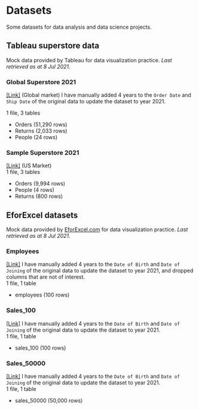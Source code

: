 # Datasets
Some datasets for data analysis and data science projects.


## Tableau superstore data
Mock data provided by Tableau for data visualization practice. 
_Last retrieved as at 8 Jul 2021._

### Global Superstore 2021
[[Link]](https://www.tableau.com/sites/default/files/global_superstore_2018.xlsx) (Global market) I have manually added 4 years to the `Order Date` and `Ship Date` of the original data to update the dataset to year 2021. 

1 file, 3 tables
- Orders (51,290 rows)
- Returns (2,033 rows)
- People (24 rows)

### Sample Superstore 2021
[[Link]](https://www.tableau.com/learn/tutorials/on-demand/getting-started?_gl=1*igpg3g*_ga*MTYwOTc2MDk1OC4xNjI1NzE2NTAx*_ga_8YLN0SNXVS*MTYyNTcyMDc3Mi4yLjEuMTYyNTcyMzYwMS4w&_ga=2.108118914.1425300087.1625716502-1609760958.1625716501) (US Market)  
1 file, 3 tables  
- Orders (9,994 rows) 
- People (4 rows)
- Returns (800 rows)



## EforExcel datasets
Mock data provided by [EforExcel.com](http://eforexcel.com/wp/) for data visualization practice. 
_Last retrieved as at 8 Jul 2021._

### Employees
[[Link]](http://eforexcel.com/wp/downloads-16-sample-csv-files-data-sets-for-testing/) I have manually added 4 years to the `Date of Birth` and `Date of Joining` of the original data to update the dataset to year 2021, and dropped columns that are not of interest.   
1 file, 1 table
- employees (100 rows)

### Sales_100
[[Link]](http://eforexcel.com/wp/downloads-18-sample-csv-files-data-sets-for-testing-sales/) I have manually added 4 years to the `Date of Birth` and `Date of Joining` of the original data to update the dataset to year 2021.  
1 file, 1 table
- sales_100 (100 rows)

### Sales_50000
[[Link]](http://eforexcel.com/wp/downloads-18-sample-csv-files-data-sets-for-testing-sales/) I have manually added 4 years to the `Date of Birth` and `Date of Joining` of the original data to update the dataset to year 2021.  
1 file, 1 table
- sales_50000 (50,000 rows)
